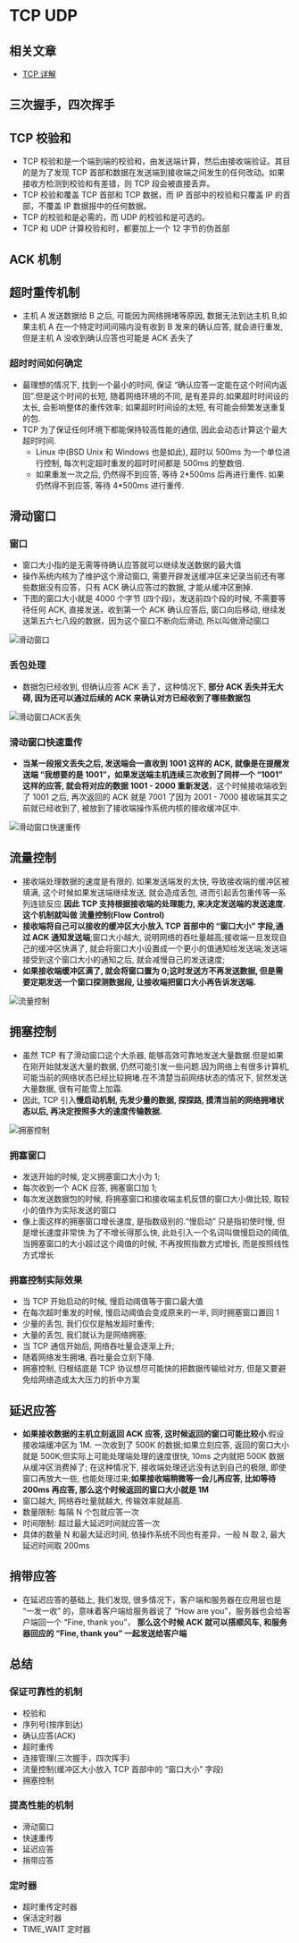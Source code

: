 # TCP UDP

## 相关文章

-   [TCP 详解](https://blog.csdn.net/sinat_36629696/article/details/80740678)

## 三次握手，四次挥手

## TCP 校验和

-   TCP 校验和是一个端到端的校验和，由发送端计算，然后由接收端验证。其目的是为了发现 TCP 首部和数据在发送端到接收端之间发生的任何改动。如果接收方检测到校验和有差错，则 TCP 段会被直接丢弃。
-   TCP 校验和覆盖 TCP 首部和 TCP 数据，而 IP 首部中的校验和只覆盖 IP 的首部，不覆盖 IP 数据报中的任何数据。
-   TCP 的校验和是必需的，而 UDP 的校验和是可选的。
-   TCP 和 UDP 计算校验和时，都要加上一个 12 字节的伪首部

## ACK 机制

## 超时重传机制

-   主机 A 发送数据给 B 之后, 可能因为网络拥堵等原因, 数据无法到达主机 B,如果主机 A 在一个特定时间间隔内没有收到 B 发来的确认应答, 就会进行重发,但是主机 A 没收到确认应答也可能是 ACK 丢失了

### 超时时间如何确定

-   最理想的情况下, 找到一个最小的时间, 保证 “确认应答一定能在这个时间内返回”.但是这个时间的长短, 随着网络环境的不同, 是有差异的.如果超时时间设的太长, 会影响整体的重传效率; 如果超时时间设的太短, 有可能会频繁发送重复的包.
-   TCP 为了保证任何环境下都能保持较高性能的通信, 因此会动态计算这个最大超时时间.
    -   Linux 中(BSD Unix 和 Windows 也是如此), 超时以 500ms 为一个单位进行控制, 每次判定超时重发的超时时间都是 500ms 的整数倍.
    -   如果重发一次之后, 仍然得不到应答, 等待 2\*500ms 后再进行重传. 如果仍然得不到应答, 等待 4\*500ms 进行重传.

## 滑动窗口

### 窗口

-   窗口大小指的是无需等待确认应答就可以继续发送数据的最大值
-   操作系统内核为了维护这个滑动窗口, 需要开辟发送缓冲区来记录当前还有哪些数据没有应答，只有 ACK 确认应答过的数据, 才能从缓冲区删掉.
-   下图的窗口大小就是 4000 个字节 (四个段)，发送前四个段的时候, 不需要等待任何 ACK, 直接发送，收到第一个 ACK 确认应答后, 窗口向后移动, 继续发送第五六七八段的数据，因为这个窗口不断向后滑动, 所以叫做滑动窗口

![滑动窗口](../image-resources/network/tcp_滑动窗口.png)

### 丢包处理

-   数据包已经收到, 但确认应答 ACK 丢了，这种情况下, **部分 ACK 丢失并无大碍, 因为还可以通过后续的 ACK 来确认对方已经收到了哪些数据包**

![滑动窗口ACK丢失](../image-resources/network/tcp_滑动窗口ACK丢失.png)

### 滑动窗口快速重传

-   **当某一段报文丢失之后, 发送端会一直收到 1001 这样的 ACK, 就像是在提醒发送端 “我想要的是 1001”，如果发送端主机连续三次收到了同样一个 “1001” 这样的应答, 就会将对应的数据 1001 - 2000 重新发送**，这个时候接收端收到了 1001 之后, 再次返回的 ACK 就是 7001 了因为 2001 - 7000 接收端其实之前就已经收到了, 被放到了接收端操作系统内核的接收缓冲区中.

![滑动窗口快速重传](../image-resources/network/tcp_滑动窗口快速重传.png)

## 流量控制

-   接收端处理数据的速度是有限的. 如果发送端发的太快, 导致接收端的缓冲区被填满, 这个时候如果发送端继续发送, 就会造成丢包, 进而引起丢包重传等一系列连锁反应.**因此 TCP 支持根据接收端的处理能力, 来决定发送端的发送速度.这个机制就叫做 流量控制(Flow Control)**
-   **接收端将自己可以接收的缓冲区大小放入 TCP 首部中的 “窗口大小” 字段,通过 ACK 通知发送端**;窗口大小越大, 说明网络的吞吐量越高;接收端一旦发现自己的缓冲区快满了, 就会将窗口大小设置成一个更小的值通知给发送端;发送端接受到这个窗口大小的通知之后, 就会减慢自己的发送速度;
-   **如果接收端缓冲区满了, 就会将窗口置为 0;这时发送方不再发送数据, 但是需要定期发送一个窗口探测数据段, 让接收端把窗口大小再告诉发送端.**

![流量控制](../image-resources/network/tcp_流量控制.png)

## 拥塞控制

-   虽然 TCP 有了滑动窗口这个大杀器, 能够高效可靠地发送大量数据.但是如果在刚开始就发送大量的数据, 仍然可能引发一些问题.因为网络上有很多计算机, 可能当前的网络状态已经比较拥堵.在不清楚当前网络状态的情况下, 贸然发送大量数据, 很有可能雪上加霜.
-   因此, TCP 引入**慢启动机制, 先发少量的数据, 探探路, 摸清当前的网络拥堵状态以后, 再决定按照多大的速度传输数据.**

![拥塞控制](../image-resources/network/tcp_拥塞控制.png)

### 拥塞窗口

-   发送开始的时候, 定义拥塞窗口大小为 1;
-   每次收到一个 ACK 应答, 拥塞窗口加 1;
-   每次发送数据包的时候, 将拥塞窗口和接收端主机反馈的窗口大小做比较, 取较小的值作为实际发送的窗口
-   像上面这样的拥塞窗口增长速度, 是指数级别的.“慢启动” 只是指初使时慢, 但是增长速度非常快.为了不增长得那么快, 此处引入一个名词叫做慢启动的阈值, 当拥塞窗口的大小超过这个阈值的时候, 不再按照指数方式增长, 而是按照线性方式增长

### 拥塞控制实际效果

-   当 TCP 开始启动的时候, 慢启动阈值等于窗口最大值
-   在每次超时重发的时候, 慢启动阈值会变成原来的一半, 同时拥塞窗口置回 1
-   少量的丢包, 我们仅仅是触发超时重传;
-   大量的丢包, 我们就认为是网络拥塞;
-   当 TCP 通信开始后, 网络吞吐量会逐渐上升;
-   随着网络发生拥堵, 吞吐量会立刻下降.
-   拥塞控制, 归根结底是 TCP 协议想尽可能快的把数据传输给对方, 但是又要避免给网络造成太大压力的折中方案

## 延迟应答

-   **如果接收数据的主机立刻返回 ACK 应答, 这时候返回的窗口可能比较小**.假设接收端缓冲区为 1M. 一次收到了 500K 的数据;如果立刻应答, 返回的窗口大小就是 500K;但实际上可能处理端处理的速度很快, 10ms 之内就把 500K 数据从缓冲区消费掉了; 在这种情况下, 接收端处理还远没有达到自己的极限, 即使窗口再放大一些, 也能处理过来;**如果接收端稍微等一会儿再应答, 比如等待 200ms 再应答, 那么这个时候返回的窗口大小就是 1M**
-   窗口越大, 网络吞吐量就越大, 传输效率就越高.
-   数量限制: 每隔 N 个包就应答一次
-   时间限制: 超过最大延迟时间就应答一次
-   具体的数量 N 和最大延迟时间, 依操作系统不同也有差异，一般 N 取 2, 最大延迟时间取 200ms

## 捎带应答

-   在延迟应答的基础上, 我们发现, 很多情况下，客户端和服务器在应用层也是 “一发一收” 的，意味着客户端给服务器说了 “How are you”，服务器也会给客户端回一个 “Fine, thank you”， **那么这个时候 ACK 就可以搭顺风车, 和服务器回应的 “Fine, thank you” 一起发送给客户端**

## 总结

### 保证可靠性的机制

-   校验和
-   序列号(按序到达)
-   确认应答(ACK)
-   超时重传
-   连接管理(三次握手，四次挥手)
-   流量控制(缓冲区大小放入 TCP 首部中的 “窗口大小” 字段)
-   拥塞控制

### 提高性能的机制

-   滑动窗口
-   快速重传
-   延迟应答
-   捎带应答

### 定时器

-   超时重传定时器
-   保活定时器
-   TIME_WAIT 定时器
